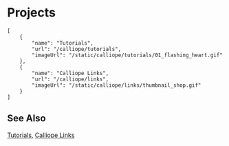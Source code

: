 # Projects

```codecard
[
    {
        "name": "Tutorials",
        "url": "/calliope/tutorials",
        "imageUrl": "/static/calliope/tutorials/01_flashing_heart.gif"
    },
    {
        "name": "Calliope Links",
        "url": "/calliope/links",
        "imageUrl": "/static/calliope/links/thumbnail_shop.gif"
    }
]
```

## See Also

[Tutorials](/calliope/tutorials),
[Calliope Links](/calliope/links)

